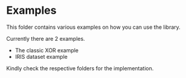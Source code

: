 # Examples

This folder contains various examples on how you can use the library.

Currently there are 2 examples.
- The classic XOR example
- IRIS dataset example

Kindly check the respective folders for the implementation.
